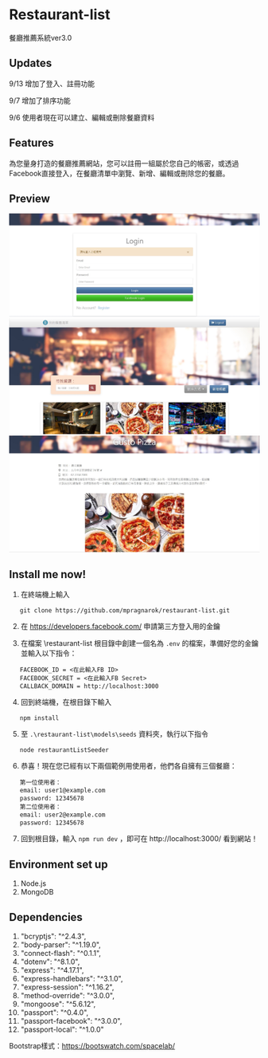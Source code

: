 # Restaurant-list
餐廳推薦系統ver3.0
## Updates
9/13 增加了登入、註冊功能

9/7 增加了排序功能

9/6 使用者現在可以建立、編輯或刪除餐廳資料
## Features
為您量身打造的餐廳推薦網站，您可以註冊一組屬於您自己的帳密，或透過Facebook直接登入，在餐廳清單中瀏覽、新增、編輯或刪除您的餐廳。

## Preview
![Login](https://github.com/EasonLin0716/restaurant-list/blob/master/preview/restaurant3.0_login.JPG)
![Cover](https://github.com/EasonLin0716/restaurant-list/blob/master/preview/restaurant3.0_cover.JPG)
![Info](https://github.com/EasonLin0716/restaurant-list/blob/master/preview/restaurant3.0_detail.JPG)

## Install me now!
1. 在終端機上輸入

```
   git clone https://github.com/mpragnarok/restaurant-list.git
```

2. 在 https://developers.facebook.com/ 申請第三方登入用的金鑰

3. 在檔案 \restaurant-list 根目錄中創建一個名為 `.env` 的檔案，準備好您的金鑰並輸入以下指令：

```
   FACEBOOK_ID = <在此輸入FB ID>
   FACEBOOK_SECRET = <在此輸入FB Secret>
   CALLBACK_DOMAIN = http://localhost:3000 
```

4. 回到終端機，在根目錄下輸入

```
   npm install
```

5. 至 `.\restaurant-list\models\seeds` 資料夾，執行以下指令

```
   node restaurantListSeeder
```

6. 恭喜！現在您已經有以下兩個範例用使用者，他們各自擁有三個餐廳：

```
   第一位使用者：
   email: user1@example.com
   password: 12345678
   第二位使用者：
   email: user2@example.com
   password: 12345678
```

7. 回到根目錄，輸入 `npm run dev` ，即可在 http://localhost:3000/ 看到網站！

## Environment set up
1. Node.js
2. MongoDB

## Dependencies
1. "bcryptjs": "^2.4.3",
2. "body-parser": "^1.19.0",
3. "connect-flash": "^0.1.1",
4. "dotenv": "^8.1.0",
5. "express": "^4.17.1",
6. "express-handlebars": "^3.1.0",
7. "express-session": "^1.16.2",
8. "method-override": "^3.0.0",
9. "mongoose": "^5.6.12",
10. "passport": "^0.4.0",
11. "passport-facebook": "^3.0.0",
12. "passport-local": "^1.0.0"

Bootstrap樣式：https://bootswatch.com/spacelab/

